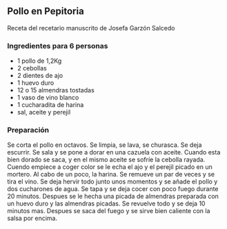 ## Pollo en Pepitoria

Receta del recetario manuscrito de Josefa Garzón Salcedo

### Ingredientes para 6 personas

- 1 pollo de 1,2Kg
- 2 cebollas
- 2 dientes de ajo
- 1 huevo duro
- 12 o 15 almendras tostadas
- 1 vaso de vino blanco
- 1 cucharadita de harina
- sal, aceite y perejil

### Preparación

Se corta el pollo en octavos.
Se limpia, se lava, se churasca.
Se deja escurrir.
Se sala y se pone a dorar en una cazuela con aceite.
Cuando esta bien dorado se saca, y en el mismo aceite se sofríe la cebolla rayada.
Cuendo empiece a coger color se le echa el ajo y el perejil picado en un mortero.
Al cabo de un poco, la harina.
Se remueve un par de veces y se tira el vino.
Se deja hervir todo junto unos momentos y se añade el pollo y dos cucharones de agua.
Se tapa y se deja cocer con poco fuego durante 20 minutos.
Despues se le hecha una picada de almendras preparada con un huevo duro y las almendras picadas.
Se revuelve todo y se deja 10 minutos mas.
Despues se saca del fuego y se sirve bien caliente con la salsa por encima.



